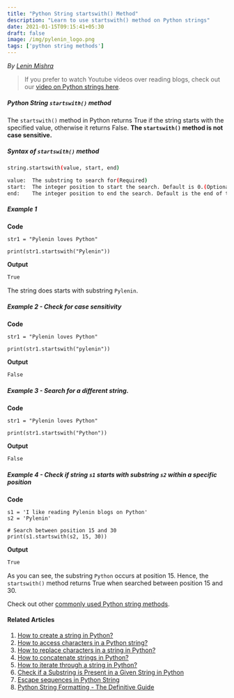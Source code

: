 ```yaml
---
title: "Python String startswith() Method"
description: "Learn to use startswith() method on Python strings"
date: 2021-01-15T09:15:41+05:30
draft: false
image: /img/pylenin_logo.png
tags: ['python string methods']
---
```

<div class="sharethis-inline-follow-buttons"></div>

*By [Lenin Mishra](https://www.pylenin.com/authors/#lenin-mishra)*

> If you prefer to watch Youtube videos over reading blogs, check out our [video on Python strings here](https://youtu.be/MXdNMo_f95I). 

##### Python String `startswith()` method

The `startswith()` method in Python returns True if the string starts with the specified value, otherwise it returns False.
**The `startswith()` method is not case sensitive.**

##### Syntax of `startswith()` method

```bash
string.startswith(value, start, end)

value:	The substring to search for(Required)
start:	The integer position to start the search. Default is 0.(Optional)
end:	The integer position to end the search. Default is the end of the string.(Optional)
```

##### Example 1

**Code**

```python3
str1 = "Pylenin loves Python"

print(str1.startswith("Pylenin"))
```

**Output**

```bash
True
```

The string does starts with substring `Pylenin`.

##### Example 2 - Check for case sensitivity
**Code**

```python3
str1 = "Pylenin loves Python"

print(str1.startswith("pylenin"))
```

**Output**

```bash
False
```

##### Example 3 - Search for a different string.

**Code**

```python3
str1 = "Pylenin loves Python"

print(str1.startswith("Python"))
```

**Output**

```bash
False
```

##### Example 4 - Check if string `s1` starts with substring `s2` within a specific position

**Code**

```python3
s1 = 'I like reading Pylenin blogs on Python'
s2 = 'Pylenin'

# Search between position 15 and 30
print(s1.startswith(s2, 15, 30))
```
**Output**

```bash
True
```

As you can see, the substring `Python` occurs at position 15. Hence, the `startswith()` method returns True when searched between position 15 and 30.

Check out other [commonly used Python string methods](https://www.pylenin.com/blogs/common-python-string-methods).

#### Related Articles

1. [How to create a string in Python?](https://www.pylenin.com/blogs/create-string-python/)
2. [How to access characters in a Python string?](https://www.pylenin.com/blogs/access-characters-in-string/)
3. [How to replace characters in a string in Python?](https://www.pylenin.com/blogs/replace-string-characters-python/)
4. [How to concatenate strings in Python?](https://www.pylenin.com/blogs/concatenate-strings-in-python/)
5. [How to iterate through a string in Python?](https://www.pylenin.com/blogs/iterating-through-python-string/)
6. [Check if a Substring is Present in a Given String in Python](https://www.pylenin.com/blogs/check-substring-in-a-string-python/)
7. [Escape sequences in Python String](https://www.pylenin.com/blogs/escape-sequences-python-string/)
8. [Python String Formatting - The Definitive Guide](https://www.pylenin.com/blogs/python-string-formatting/)
